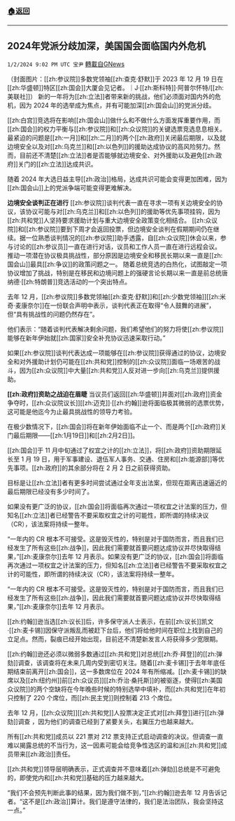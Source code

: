 ###  [:house:返回](README.md)
---


## 2024年党派分歧加深，美国国会面临国内外危机
`1/2/2024 9:02 PM UTC 宝尹` [轉載自GNews](https://gnews.org/articles/2176960)

（封面图片：[[zh:参议院]]多数党领袖[[zh:查克·舒默]]于 2023 年 12 月 19 日在[[zh:华盛顿]]特区[[zh:国会]]大厦会见记者。｜J·[[zh:斯科特]]·阿普尔怀特/[[zh:美联社]]）
新的一年将为[[zh:立法]]者带来新的挑战，他们必须面对国内外的危机，因为 2024 年的选举成为焦点，并有可能加深[[zh:国会山]]的党派分歧。

[[zh:白宫]]竞选将在影响[[zh:国会山]]做什么和不做什么方面发挥重要作用，而[[zh:国会]]的权力平衡与[[zh:参议院]]和[[zh:众议院]]的关键选票竞选息息相关。
最紧迫的问题是[[zh:一月]]和[[zh:二月]]的两个[[zh:政府]]关闭最后期限，以及就边境安全以及对[[zh:乌克兰]]和[[zh:以色列]]的援助达成协议的高风险努力。然而，目前还不清楚[[zh:立法]]者是否能够就边境安全、对外援助以及避免[[zh:政府]]关门的[[zh:立法]]达成共识。

随着 2024 年大选日益主导[[zh:政治]]格局，达成共识可能会变得更加困难，因为[[zh:国会山]]上的党派争端可能变得更难解决。

**边境安全谈判正在进行**
[[zh:参议院]]谈判代表一直在寻求一项有关边境安全的协议，该协议可能与对[[zh:乌克兰]]和[[zh:以色列]]的援助等优先事项挂钩，因为[[zh:共和党]]人坚持要求援助计划与重大边境安全政策变化相结合。
[[zh:众议院]]和[[zh:参议院]]要到下周才会返回投票，但边境安全谈判在假期期间仍在继续。据一位熟悉谈判情况的[[zh:参议院]]助手透露，自[[zh:众议院]]休会以来，参与讨论的[[zh:参议员]]一直在进行对话，议员和工作人员一直在进行远程会议。
推动一项潜在协议极具挑战性，部分原因是边境安全和移民长期以来一直是[[zh:国会山]]最具[[zh:争议]]的政策问题之一。
随着总统竞选的白热化，试图敲定一项协议增加了挑战，特别是在移民和边境问题上的强硬言论长期以来一直是前总统唐纳德·[[zh:特朗普]]竞选活动的一个突出特点。

去年 12 月，[[zh:参议院]]多数党领袖[[zh:查克·舒默]]和[[zh:少数党领袖]][[zh:米奇·麦康奈尔]]在一份联合声明中表示，谈判代表正在取得“令人鼓舞的进展”，但“具有挑战性的问题仍然存在”。

他们表示：“随着谈判代表解决剩余问题，我们希望他们的努力将使[[zh:参议院]]能够在新年伊始就[[zh:国家]]安全补充协议迅速采取行动。”

如果[[zh:参议院]]谈判代表达成一项能够在[[zh:参议院]]获得通过的协议，边境安全和对外援助计划仍可能在[[zh:共和党]]控制的[[zh:众议院]]面临一场艰苦的战斗，因为[[zh:众议院]]中大量[[zh:共和党]]人反对进一步向[[zh:乌克兰]]提供援助。

**[[zh:政府]]资助之战迫在眉睫**
当议员们返回[[zh:华盛顿]]并面对[[zh:政府]]资金争夺时，[[zh:众议院议长]][[zh:迈克]]·[[zh:约翰]]逊将面临极其微弱的选票优势，这可能是他迄今为止最具挑战性的领导力考验。

在极少数情况下，[[zh:国会]]将在新年伊始面临不止一个、而是两个[[zh:政府]]关门最后期限——[[zh:1月19日]]和[[zh:2月2日]]。

[[zh:国会]]于 11 月中旬通过了权宜之计的[[zh:立法]]，将[[zh:政府]]资助期限延长至 1 月 19 日，用于军事建设、退伍军人事务、交通、住房和[[zh:能源部]]等优先事项。[[zh:政府]]的其余部分将在 2 月 2 日之前获得资助。

目标是让[[zh:立法]]者有更多时间尝试通过全年支出法案，但现在距离迅速逼近的最后期限已经没有多少时间了。

如果没有更广泛的协议，[[zh:国会]]将面临再次通过一项权宜之计法案的压力，但知名[[zh:立法]]者已经警告不要采取权宜之计的可能性，即所谓的持续决议（CR），该法案将持续一整年。

“一年内的 CR 根本不可接受。这是毁灭性的，特别是对于国防而言，而且我们已经发生了所有这些[[zh:战争]]，因此我们需要就首要问题达成协议并尽快取得结果，”[[zh:麦康奈尔]]去年 12 月表示。如果没有更广泛的协议，[[zh:国会]]将面临再次通过一项权宜之计法案的压力，但知名[[zh:立法]]者已经警告不要采取权宜之计的可能性，即所谓的持续决议（CR），该法案将持续一整年。

“一年内的 CR 根本不可接受。这是毁灭性的，特别是对于国防而言，而且我们已经发生了所有这些[[zh:战争]]，因此我们需要就首要问题达成协议并尽快取得结果，”[[zh:麦康奈尔]]去年 12 月表示。

[[zh:约翰]]逊当选[[zh:议长]]后，许多保守派人士表示，在前[[zh:议长]]凯文·[[zh:麦卡锡]]因保守派叛乱而被赶下台后，他们将给他时间在职位上找到自己的立足点。然而，裂痕已经开始出现，目前还不清楚新发言人将获得多少宽限期。

[[zh:约翰]]逊还必须以微弱多数通过[[zh:共和党]]对总统[[zh:乔·拜登]]的[[zh:弹劾]]调查，该调查将在未来几周内受到密切关注。随着[[zh:麦卡锡]]于去年年底任期结束前离开[[zh:国会]]，这一多数席位在 2024 年有所缩减。[[zh:麦卡锡]]的缺席以及[[zh:纽约州]]前[[zh:众议员]][[zh:乔治·桑托斯]]的被驱逐，使得[[zh:美国众议院]]的两个空缺将在今年晚些时候的特别选举中填补，而[[zh:共和党]]在年初只控制了 220 个席位，而[[zh:民主党]]则控制着 213 个席位。

去年 12 月，[[zh:众议院]][[zh:共和党]]人投票决定正式对[[zh:拜登]]进行[[zh:弹劾]]调查  ，因为他们的调查已经到了紧要关头，右翼压力也越来越大。

所有[[zh:共和党]]成员以 221 票对 212 票支持正式启动调查的决议。但调查一直难以揭露总统的不当行为，这一因素可能会给竞争性选区的温和派[[zh:共和党]]成员带来[[zh:政治]]责任。

[[zh:共和党]]领导层明确表示，正式调查并不意味着[[zh:弹劾]]总统是不可避免的，即使党内和[[zh:共和党]]基础的压力越来越大。

“我们不会预先判断此事的结果，因为我们做不到，”[[zh:约翰]]逊去年 12 月告诉记者。“这不是[[zh:政治]]算计。我们是遵守法律的，我们是法治团队，我会坚持这一点。”




